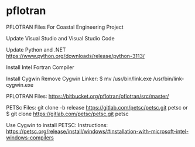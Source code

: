 # pflotran
PFLOTRAN Files For Coastal Engineering Project

Update Visual Studio and Visual Studio Code

Update Python and .NET
https://www.python.org/downloads/release/python-3113/

Install Intel Fortran Compiler

Install Cygwin
Remove Cygwin Linker: $ mv /usr/bin/link.exe /usr/bin/link-cygwin.exe

PFLOTRAN Files: https://bitbucket.org/pflotran/pflotran/src/master/

PETSc Files: git clone -b release https://gitlab.com/petsc/petsc.git petsc or $ git clone https://gitlab.com/petsc/petsc.git petsc

Use Cygwin to install PETSC: Instructions: https://petsc.org/release/install/windows/#installation-with-microsoft-intel-windows-compilers
